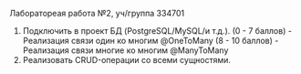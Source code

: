 
Лаборатореая работа №2, уч/группа 334701

1. Подключить в проект БД (PostgreSQL/MySQL/и т.д.).
 (0 - 7 баллов) - Реализация связи один ко многим @OneToMany
 (8 - 10 баллов) - Реализация связи многие ко многим @ManyToMany
 2. Реализовать CRUD-операции со всеми сущностями.
